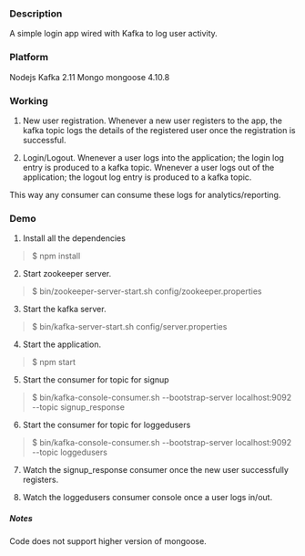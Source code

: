 ### Description

A simple login app wired with Kafka to log user activity.

### Platform

Nodejs
Kafka 2.11
Mongo
mongoose 4.10.8

### Working

1. New user registration.
Whenever a new user registers to the app, the kafka topic logs the details of the registered user once the registration is successful.


2. Login/Logout.
Wnenever a user logs into the application; the login log entry is produced to a kafka topic.
Wnenever a user logs out of the application; the logout log entry is produced to a kafka topic.

This way any consumer can consume these logs for analytics/reporting.

### Demo

1. Install all the dependencies
> $ npm install

2. Start zookeeper server.
> $ bin/zookeeper-server-start.sh config/zookeeper.properties

3. Start the kafka server.
> $ bin/kafka-server-start.sh config/server.properties

4. Start the application.
> $ npm start

5. Start the consumer for topic for signup
> $ bin/kafka-console-consumer.sh --bootstrap-server localhost:9092 --topic signup_response

6. Start the consumer for topic for loggedusers
> $ bin/kafka-console-consumer.sh --bootstrap-server localhost:9092 --topic loggedusers

7. Watch the signup_response consumer once the new user successfully registers.

8. Watch the loggedusers consumer console once a user logs in/out.


##### Notes

Code does not support higher version of mongoose.
